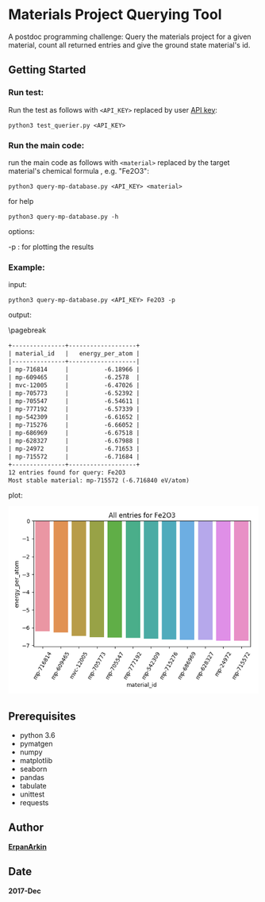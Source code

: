# Materials Project Querying Tool

A postdoc programming challenge: Query the materials project for a given material, count all returned entries and give the ground state material's id.

## Getting Started

### Run test:

Run the test as follows with `<API_KEY>` replaced by user [API key](https://www.materialsproject.org/open): 

```
python3 test_querier.py <API_KEY>
```

### Run the main code:

run the main code as follows with `<material>` replaced by the target material's chemical formula , e.g. "Fe2O3": 

```
python3 query-mp-database.py <API_KEY> <material>
```

for help

```
python3 query-mp-database.py -h 
```

options:

 -p : for plotting the results

### Example:

input:

```
python3 query-mp-database.py <API_KEY> Fe2O3 -p
```

output:

\pagebreak

```
+---------------+-------------------+
| material_id   |   energy_per_atom |
|---------------+-------------------|
| mp-716814     |          -6.18966 |
| mp-609465     |          -6.2578  |
| mvc-12005     |          -6.47026 |
| mp-705773     |          -6.52392 |
| mp-705547     |          -6.54611 |
| mp-777192     |          -6.57339 |
| mp-542309     |          -6.61652 |
| mp-715276     |          -6.66052 |
| mp-686969     |          -6.67518 |
| mp-628327     |          -6.67988 |
| mp-24972      |          -6.71653 |
| mp-715572     |          -6.71684 |
+---------------+-------------------+
12 entries found for query: Fe2O3
Most stable material: mp-715572 (-6.716840 eV/atom)
```
plot:

![Results](example.png)

## Prerequisites

* python 3.6
* pymatgen
* numpy
* matplotlib
* seaborn
* pandas
* tabulate
* unittest
* requests


## Author

[**ErpanArkin**](https://github.com/erpanarkin)

## Date
**2017-Dec**
